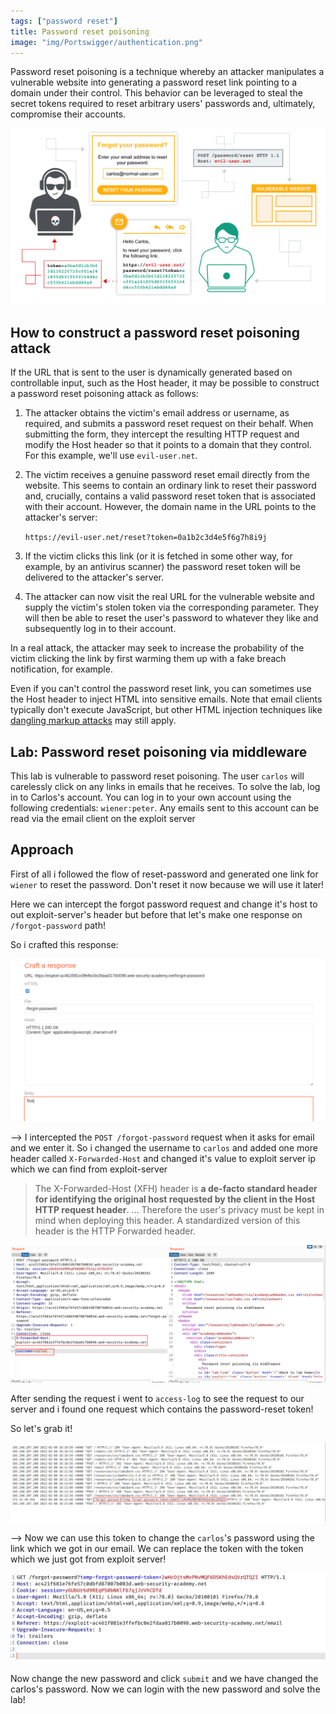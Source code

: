 ```yaml
---
tags: ["password reset"]
title: Password reset poisoning
image: "img/Portswigger/authentication.png"
---
```


Password reset poisoning is a technique whereby an attacker manipulates a vulnerable website into generating a password reset link pointing to a domain under their control. This behavior can be leveraged to steal the secret tokens required to reset arbitrary users' passwords and, ultimately, compromise their accounts.

![](Attachments/Pastedimage20220208121738.png)

## How to construct a password reset poisoning attack

If the URL that is sent to the user is dynamically generated based on controllable input, such as the Host header, it may be possible to construct a password reset poisoning attack as follows:

1.  The attacker obtains the victim's email address or username, as required, and submits a password reset request on their behalf. When submitting the form, they intercept the resulting HTTP request and modify the Host header so that it points to a domain that they control. For this example, we'll use `evil-user.net`.
2.  The victim receives a genuine password reset email directly from the website. This seems to contain an ordinary link to reset their password and, crucially, contains a valid password reset token that is associated with their account. However, the domain name in the URL points to the attacker's server:

    `https://evil-user.net/reset?token=0a1b2c3d4e5f6g7h8i9j`

3.  If the victim clicks this link (or it is fetched in some other way, for example, by an antivirus scanner) the password reset token will be delivered to the attacker's server.
4.  The attacker can now visit the real URL for the vulnerable website and supply the victim's stolen token via the corresponding parameter. They will then be able to reset the user's password to whatever they like and subsequently log in to their account.

In a real attack, the attacker may seek to increase the probability of the victim clicking the link by first warming them up with a fake breach notification, for example.

Even if you can't control the password reset link, you can sometimes use the Host header to inject HTML into sensitive emails. Note that email clients typically don't execute JavaScript, but other HTML injection techniques like [dangling markup attacks](https://portswigger.net/web-security/cross-site-scripting/dangling-markup) may still apply.

## Lab: Password reset poisoning via middleware

This lab is vulnerable to password reset poisoning. The user `carlos` will carelessly click on any links in emails that he receives. To solve the lab, log in to Carlos's account. You can log in to your own account using the following credentials: `wiener:peter`. Any emails sent to this account can be read via the email client on the exploit server

## Approach

First of all i followed the flow of reset-password and generated one link for `wiener` to reset the password. Don't reset it now because we will use it later!

Here we can intercept the forgot password request and change it's host to out exploit-server's header but before that let's make one response on `/forgot-password` path!

So i crafted this response:

![](Attachments/Pastedimage20220208131335.png)

--> I intercepted the `POST /forgot-password` request when it asks for email and we enter it. So i changed the username to `carlos` and added one more header called `X-Forwarded-Host` and changed it's value to exploit server ip which we can find from exploit-server

> The X-Forwarded-Host (XFH) header is **a de-facto standard header for identifying the original host requested by the client in the Host HTTP request header**. ... Therefore the user's privacy must be kept in mind when deploying this header. A standardized version of this header is the HTTP Forwarded header.

![](Attachments/Pastedimage20220208131511.png)

After sending the request i went to `access-log` to see the request to our server and i found one request which contains the password-reset token!

So let's grab it!

![](Attachments/Pastedimage20220208132332.png)

--> Now we can use this token to change the `carlos`'s password using the link which we got in our email. We can replace the token with the token which we just got from exploit server!

![](Attachments/Pastedimage20220208132617.png)

Now change the new password and click `submit` and we have changed the carlos's password. Now we can login with the new password and solve the lab!